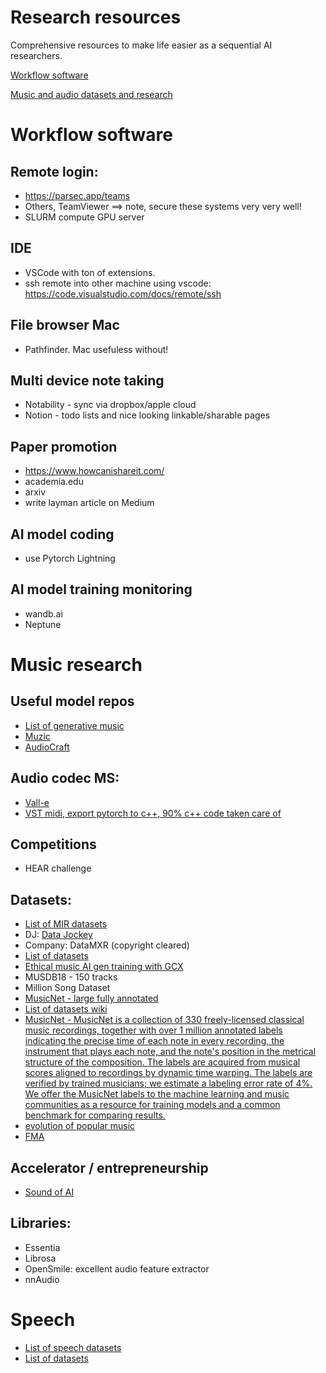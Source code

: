 # Research resources

Comprehensive resources to make life easier as a sequential AI researchers. 

[Workflow software](#workflow-software)

[Music and audio datasets and research](#music-research)




# Workflow software

## Remote login: 
- https://parsec.app/teams
- Others, TeamViewer ==> note, secure these systems very very well! 
- SLURM compute GPU server

## IDE
- VSCode with ton of extensions.
- ssh remote into other machine using vscode: https://code.visualstudio.com/docs/remote/ssh

## File browser Mac
- Pathfinder. Mac usefuless without! 

## Multi device note taking
- Notability - sync via dropbox/apple cloud
- Notion - todo lists and nice looking linkable/sharable pages

## Paper promotion
- https://www.howcanishareit.com/
- academia.edu
- arxiv
- write layman article on Medium

## AI model coding
- use Pytorch Lightning

## AI model training monitoring
- wandb.ai
- Neptune




# Music research

## Useful model repos 
- [List of generative music](https://github.com/affige/genmusic_demo_list)
- [Muzic](https://github.com/microsoft/muzic)
- [AudioCraft](https://github.com/facebookresearch/audiocraft)

## Audio codec MS: 
- [Vall-e](https://newatlas.com/technology/microsoft-vall-e-speech-synthesis/)
- [VST midi, export pytorch to c++, 90% c++ code taken care of](https://github.com/QosmoInc/neutone_sdk/tree/neutone_midi)

## Competitions
- HEAR challenge

  
## Datasets: 
- [List of MIR datasets](https://www.audiocontentanalysis.org/datasets.html)
- DJ: [Data Jockey](https://github.com/GeorgeMcIntire/DataJockey)
- Company: DataMXR (copyright cleared)
- [List of datasets](https://github.com/Yuan-ManX/ai-audio-datasets-list)
- [Ethical music AI gen training with GCX](https://medium.com/platform-stream/future-proofing-generative-music-global-copyright-exchange-unveils-new-clean-catalog-for-ethical-1046b215b730)
- MUSDB18 - 150 tracks
- Million Song Dataset
- [MusicNet - large fully annotated](https://academictorrents.com/details/d2b2ae5e3ec4fd475d6e4c517d4c8752a7aa8455)
- [List of datasets wiki](https://github.com/Yuan-ManX/ai-audio-datasets-list)
- [MusicNet - MusicNet is a collection of 330 freely-licensed classical music recordings, together with over 1 million annotated labels indicating the precise time of each note in every recording, the instrument that plays each note, and the note's position in the metrical structure of the composition. The labels are acquired from musical scores aligned to recordings by dynamic time warping. The labels are verified by trained musicians; we estimate a labeling error rate of 4%. We offer the MusicNet labels to the machine learning and music communities as a resource for training models and a common benchmark for comparing results.](https://zenodo.org/record/5120004#.Y56UPnZBw7d)
- [evolution of popular music](https://figshare.com/articles/dataset/Main_Dataset_for_Evolution_of_Popular_Music_USA_1960_2010_/1309953)
- [FMA](https://github.com/mdeff/fma)


## Accelerator / entrepreneurship
- [Sound of AI](https://thesoundofai.com/accelerator.html#about)


## Libraries: 
- Essentia
- Librosa
- OpenSmile: excellent audio feature extractor
- nnAudio

# Speech
- [List of speech datasets](https://huggingface.co/blog/audio-datasets)
- [List of datasets](https://github.com/Yuan-ManX/ai-audio-datasets-list)
